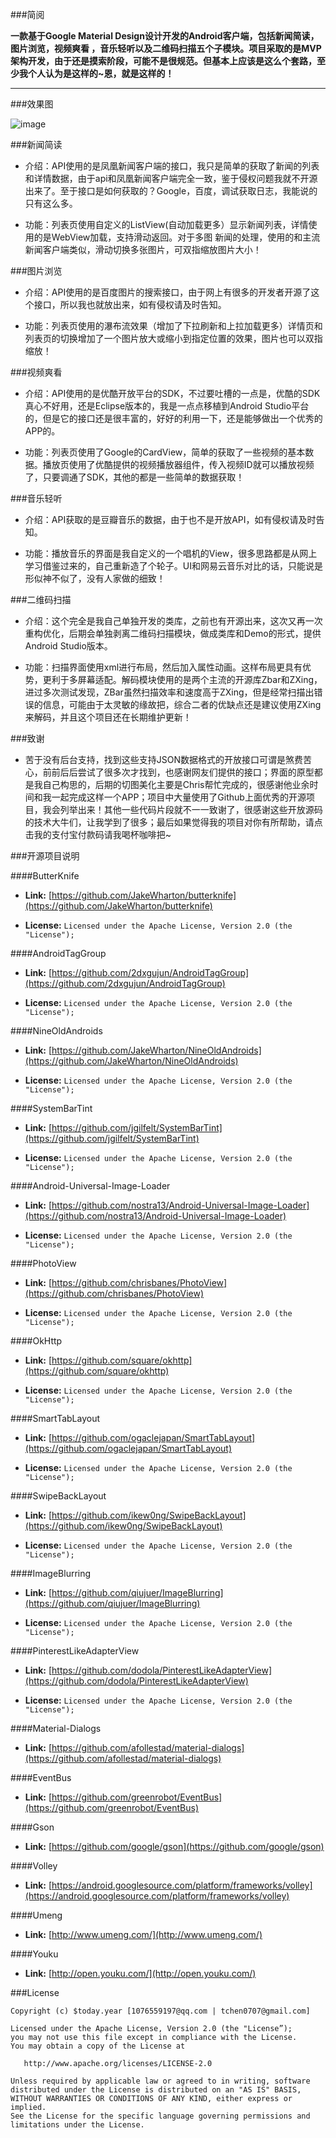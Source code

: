 ###简阅

**一款基于Google Material Design设计开发的Android客户端，包括新闻简读，图片浏览，视频爽看 ，音乐轻听以及二维码扫描五个子模块。项目采取的是MVP架构开发，由于还是摸索阶段，可能不是很规范。但基本上应该是这么个套路，至少我个人认为是这样的~恩，就是这样的！**

---

###效果图

![image](https://raw.githubusercontent.com/SkillCollege/SimplifyReader/master/images/all_in_one.jpg)

###新闻简读

* 介绍：API使用的是凤凰新闻客户端的接口，我只是简单的获取了新闻的列表和详情数据，由于api和凤凰新闻客户端完全一致，鉴于侵权问题我就不开源出来了。至于接口是如何获取的？Google，百度，调试获取日志，我能说的只有这么多。

* 功能：列表页使用自定义的ListView(自动加载更多）显示新闻列表，详情使用的是WebView加载，支持滑动返回。对于多图
新闻的处理，使用的和主流新闻客户端类似，滑动切换多张图片，可双指缩放图片大小！

###图片浏览

* 介绍：API使用的是百度图片的搜索接口，由于网上有很多的开发者开源了这个接口，所以我也就放出来，如有侵权请及时告知。

* 功能：列表页使用的瀑布流效果（增加了下拉刷新和上拉加载更多）详情页和列表页的切换增加了一个图片放大或缩小到指定位置的效果，图片也可以双指缩放！

###视频爽看

* 介绍：API使用的是优酷开放平台的SDK，不过要吐槽的一点是，优酷的SDK真心不好用，还是Eclipse版本的，我是一点点移植到Android Studio平台的，但是它的接口还是很丰富的，好好的利用一下，还是能够做出一个优秀的APP的。

* 功能：列表页使用了Google的CardView，简单的获取了一些视频的基本数据。播放页使用了优酷提供的视频播放器组件，传入视频ID就可以播放视频了，只要调通了SDK，其他的都是一些简单的数据获取！

###音乐轻听

* 介绍：API获取的是豆瓣音乐的数据，由于也不是开放API，如有侵权请及时告知。

* 功能：播放音乐的界面是我自定义的一个唱机的View，很多思路都是从网上学习借鉴过来的，自己重新造了个轮子。UI和网易云音乐对比的话，只能说是形似神不似了，没有人家做的细致！

###二维码扫描

* 介绍：这个完全是我自己单独开发的类库，之前也有开源出来，这次又再一次重构优化，后期会单独剥离二维码扫描模块，做成类库和Demo的形式，提供Android Studio版本。

* 功能：扫描界面使用xml进行布局，然后加入属性动画。这样布局更具有优势，更利于多屏幕适配。解码模块使用的是两个主流的开源库Zbar和ZXing，进过多次测试发现，ZBar虽然扫描效率和速度高于ZXing，但是经常扫描出错误的信息，可能由于太灵敏的缘故把，综合二者的优缺点还是建议使用ZXing来解码，并且这个项目还在长期维护更新！

###致谢

* 苦于没有后台支持，找到这些支持JSON数据格式的开放接口可谓是煞费苦心，前前后后尝试了很多次才找到，也感谢网友们提供的接口；界面的原型都是我自己构思的，后期的切图美化主要是Chris帮忙完成的，很感谢他业余时间和我一起完成这样一个APP；项目中大量使用了Github上面优秀的开源项目，我会列举出来！其他一些代码片段就不一一致谢了，很感谢这些开放源码的技术大牛们，让我学到了很多；最后如果觉得我的项目对你有所帮助，请点击我的支付宝付款码请我喝杯咖啡把~

###开源项目说明

####ButterKnife

* **Link:** [https://github.com/JakeWharton/butterknife](https://github.com/JakeWharton/butterknife)

* **License:** `Licensed under the Apache License, Version 2.0 (the "License");`

####AndroidTagGroup 

* **Link:** [https://github.com/2dxgujun/AndroidTagGroup](https://github.com/2dxgujun/AndroidTagGroup)

* **License:** `Licensed under the Apache License, Version 2.0 (the "License");`

####NineOldAndroids 

* **Link:** [https://github.com/JakeWharton/NineOldAndroids](https://github.com/JakeWharton/NineOldAndroids) 

* **License:** `Licensed under the Apache License, Version 2.0 (the "License");`

####SystemBarTint

* **Link:** [https://github.com/jgilfelt/SystemBarTint](https://github.com/jgilfelt/SystemBarTint)

* **License:** `Licensed under the Apache License, Version 2.0 (the "License");`

####Android-Universal-Image-Loader

* **Link:** [https://github.com/nostra13/Android-Universal-Image-Loader](https://github.com/nostra13/Android-Universal-Image-Loader)

* **License:** `Licensed under the Apache License, Version 2.0 (the "License");`

####PhotoView

* **Link:** [https://github.com/chrisbanes/PhotoView](https://github.com/chrisbanes/PhotoView)

* **License:** `Licensed under the Apache License, Version 2.0 (the "License");`

####OkHttp 

* **Link:** [https://github.com/square/okhttp](https://github.com/square/okhttp)

* **License:** `Licensed under the Apache License, Version 2.0 (the "License");`

####SmartTabLayout

* **Link:** [https://github.com/ogaclejapan/SmartTabLayout](https://github.com/ogaclejapan/SmartTabLayout)

* **License:** `Licensed under the Apache License, Version 2.0 (the "License");`

####SwipeBackLayout

* **Link:** [https://github.com/ikew0ng/SwipeBackLayout](https://github.com/ikew0ng/SwipeBackLayout)

* **License:** `Licensed under the Apache License, Version 2.0 (the "License");`

####ImageBlurring

* **Link:** [https://github.com/qiujuer/ImageBlurring](https://github.com/qiujuer/ImageBlurring)

* **License:** `Licensed under the Apache License, Version 2.0 (the "License");`

####PinterestLikeAdapterView

* **Link:** [https://github.com/dodola/PinterestLikeAdapterView](https://github.com/dodola/PinterestLikeAdapterView)

* **License:** `Licensed under the Apache License, Version 2.0 (the "License");`

####Material-Dialogs

* **Link:** [https://github.com/afollestad/material-dialogs](https://github.com/afollestad/material-dialogs)

####EventBus

* **Link:** [https://github.com/greenrobot/EventBus](https://github.com/greenrobot/EventBus)

####Gson 

* **Link:** [https://github.com/google/gson](https://github.com/google/gson)

####Volley 

* **Link:** [https://android.googlesource.com/platform/frameworks/volley](https://android.googlesource.com/platform/frameworks/volley)

####Umeng 

* **Link:** [http://www.umeng.com/](http://www.umeng.com/)

####Youku

* **Link:** [http://open.youku.com/](http://open.youku.com/)

###License
```
Copyright (c) $today.year [1076559197@qq.com | tchen0707@gmail.com]

Licensed under the Apache License, Version 2.0 (the "License”);
you may not use this file except in compliance with the License.
You may obtain a copy of the License at
   
   http://www.apache.org/licenses/LICENSE-2.0

Unless required by applicable law or agreed to in writing, software
distributed under the License is distributed on an "AS IS" BASIS,
WITHOUT WARRANTIES OR CONDITIONS OF ANY KIND, either express or implied.
See the License for the specific language governing permissions and
limitations under the License.
```